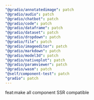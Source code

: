 ```yaml
---
"@gradio/annotatedimage": patch
"@gradio/audio": patch
"@gradio/chatbot": patch
"@gradio/code": patch
"@gradio/dataframe": patch
"@gradio/dataset": patch
"@gradio/dropdown": patch
"@gradio/file": patch
"@gradio/imageeditor": patch
"@gradio/markdown": patch
"@gradio/model3d": patch
"@gradio/nativeplot": patch
"@gradio/paramviewer": patch
"@gradio/wasm": patch
"@self/component-test": patch
"gradio": patch
---
```


feat:make all component SSR compatible
